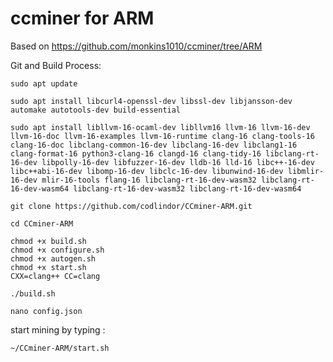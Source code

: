 # ccminer for ARM 

Based on https://github.com/monkins1010/ccminer/tree/ARM

Git and Build Process:
```
sudo apt update
```
```
sudo apt install libcurl4-openssl-dev libssl-dev libjansson-dev automake autotools-dev build-essential
```
```
sudo apt install libllvm-16-ocaml-dev libllvm16 llvm-16 llvm-16-dev llvm-16-doc llvm-16-examples llvm-16-runtime clang-16 clang-tools-16 clang-16-doc libclang-common-16-dev libclang-16-dev libclang1-16 clang-format-16 python3-clang-16 clangd-16 clang-tidy-16 libclang-rt-16-dev libpolly-16-dev libfuzzer-16-dev lldb-16 lld-16 libc++-16-dev libc++abi-16-dev libomp-16-dev libclc-16-dev libunwind-16-dev libmlir-16-dev mlir-16-tools flang-16 libclang-rt-16-dev-wasm32 libclang-rt-16-dev-wasm64 libclang-rt-16-dev-wasm32 libclang-rt-16-dev-wasm64
```
```
git clone https://github.com/codlindor/CCminer-ARM.git
```
```
cd CCminer-ARM
```
```
chmod +x build.sh
chmod +x configure.sh
chmod +x autogen.sh
chmod +x start.sh
CXX=clang++ CC=clang
```
```
./build.sh
```
```
nano config.json
```
start mining by typing :
```
~/CCminer-ARM/start.sh
```

